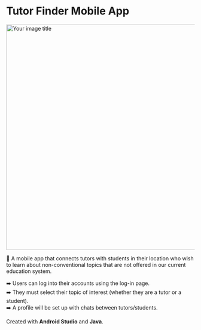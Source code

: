 # Tutor Finder Mobile App

<img src="https://user-images.githubusercontent.com/36112125/113498030-3dc2fb00-94d7-11eb-9f40-f60e593206b8.png" alt="Your image title" width="600"/>

:iphone: A mobile app that connects tutors with students in their location who wish to learn about non-conventional topics that are not offered in our current education
system.

:arrow_right: Users can log into their accounts using the log-in page.  
:arrow_right: They must select their topic of interest (whether they are a tutor or a student).  
:arrow_right: A profile will be set up with chats between tutors/students.

Created with **Android Studio** and **Java**.
